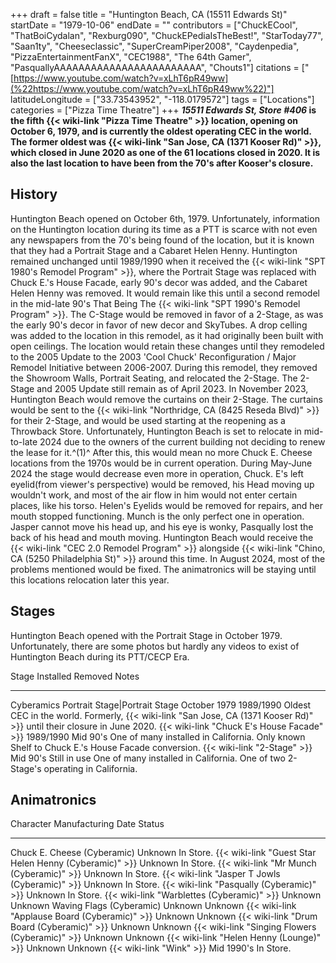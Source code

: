 +++
draft = false
title = "Huntington Beach, CA (15511 Edwards St)"
startDate = "1979-10-06"
endDate = ""
contributors = ["ChuckECool", "ThatBoiCydalan", "Rexburg090", "ChuckEPediaIsTheBest!", "StarToday77", "Saan1ty", "Cheeseclassic", "SuperCreamPiper2008", "Caydenpedia", "PizzaEntertainmentFanX", "CEC1988", "The 64th Gamer", "PasquallyAAAAAAAAAAAAAAAAAAAAAAAA", "Chouts1"]
citations = ["[https://www.youtube.com/watch?v=xLhT6pR49ww](%22https://www.youtube.com/watch?v=xLhT6pR49ww%22)"]
latitudeLongitude = ["33.73543952", "-118.0179572"]
tags = ["Locations"]
categories = ["Pizza Time Theatre"]
+++
***15511 Edwards St, Store #406* is the fifth {{< wiki-link "Pizza Time Theatre" >}} location, opening on October 6, 1979, and is currently the oldest operating CEC in the world.
The former oldest was {{< wiki-link "San Jose, CA (1371 Kooser Rd)" >}}, which closed in June 2020 as one of the 61 locations closed in 2020. It is also the last location to have been from the 70's after Kooser's closure.**

## History

Huntington Beach opened on October 6th, 1979. Unfortunately, information on the Huntington location during its time as a PTT is scarce with not even any newspapers from the 70's being found of the location, but it is known that they had a Portrait Stage and a Cabaret Helen Henny.
Huntington remained unchanged until 1989/1990 when it received the {{< wiki-link "SPT 1980's Remodel Program" >}}, where the Portrait Stage was replaced with Chuck E.'s House Facade, early 90's decor was added, and the Cabaret Helen Henny was removed.
It would remain like this until a second remodel in the mid-late 90's That Being The {{< wiki-link "SPT 1990's Remodel Program" >}}. The C-Stage would be removed in favor of a 2-Stage, as was the early 90's decor in favor of new decor and SkyTubes. A drop celling was added to the location in this remodel, as it had originally been built with open ceilings.
The location would retain these changes until they remodeled to the 2005 Update to the 2003 'Cool Chuck' Reconfiguration / Major Remodel Initiative between 2006-2007. During this remodel, they removed the Showroom Walls, Portrait Seating, and relocated the 2-Stage. The 2-Stage and 2005 Update still remain as of April 2023.
In November 2023, Huntington Beach would remove the curtains on their 2-Stage. The curtains would be sent to the {{< wiki-link "Northridge, CA (8425 Reseda Blvd)" >}} for their 2-Stage, and would be used starting at the reopening as a Throwback Store. Unfortunately, Huntington Beach is set to relocate in mid-to-late 2024 due to the owners of the current building not deciding to renew the lease for it.^(1)^ After this, this would mean no more Chuck E. Cheese locations from the 1970s would be in current operation.
During May-June 2024 the stage would decrease even more in operation, Chuck. E's left eyelid(from viewer's perspective) would be removed, his Head moving up wouldn't work, and most of the air flow in him would not enter certain places, like his torso. Helen's Eyelids would be removed for repairs, and her mouth stopped functioning. Munch is the only perfect one in operation. Jasper cannot move his head up, and his eye is wonky, Pasqually lost the back of his head and mouth moving.
Huntington Beach would receive the {{< wiki-link "CEC 2.0 Remodel Program" >}} alongside {{< wiki-link "Chino, CA (5250 Philadelphia St)" >}} around this time. In August 2024, most of the problems mentioned would be fixed. The animatronics will be staying until this locations relocation later this year.

## Stages

Huntington Beach opened with the Portrait Stage in October 1979. Unfortunately, there are some photos but hardly any videos to exist of Huntington Beach during its PTT/CECP Era.

  Stage                                             Installed      Removed        Notes
  ------------------------------------------------- -------------- -------------- ----------------------------------------------------------------------------------------------------------------------------
  Cyberamics Portrait Stage|Portrait Stage         October 1979   1989/1990      Oldest CEC in the world. Formerly, {{< wiki-link "San Jose, CA (1371 Kooser Rd)" >}} until their closure in June 2020.
  {{< wiki-link "Chuck E's House Facade" >}}   1989/1990      Mid 90's      One of many installed in California. Only known Shelf to Chuck E.'s House Facade conversion.
  {{< wiki-link "2-Stage" >}}                   Mid 90's      Still in use   One of many installed in California. One of two 2-Stage's operating in California.

## Animatronics

  Character                                                    Manufacturing Date   Status
  ------------------------------------------------------------ -------------------- -----------
  Chuck E. Cheese (Cyberamic)                                  Unknown              In Store.
  {{< wiki-link "Guest Star Helen Henny (Cyberamic)" >}}   Unknown              In Store.
  {{< wiki-link "Mr Munch (Cyberamic)" >}}                 Unknown              In Store.
  {{< wiki-link "Jasper T Jowls (Cyberamic)" >}}           Unknown              In Store.
  {{< wiki-link "Pasqually (Cyberamic)" >}}                Unknown              In Store.
  {{< wiki-link "Warblettes (Cyberamic)" >}}               Unknown              Unknown
  Waving Flags (Cyberamic)                                     Unknown              Unknown
  {{< wiki-link "Applause Board (Cyberamic)" >}}           Unknown              Unknown
  {{< wiki-link "Drum Board (Cyberamic)" >}}               Unknown              Unknown
  {{< wiki-link "Singing Flowers (Cyberamic)" >}}          Unknown              Unknown
  {{< wiki-link "Helen Henny (Lounge)" >}}                 Unknown              Unknown
  {{< wiki-link "Wink" >}}                                 Mid 1990's          In Store.
